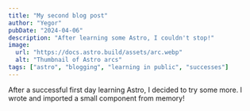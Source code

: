 ```yaml
---
title: "My second blog post"
author: "Yegor"
pubDate: "2024-04-06"
description: "After learning some Astro, I couldn't stop!"
image:
  url: "https://docs.astro.build/assets/arc.webp"
  alt: "Thumbnail of Astro arcs"
tags: ["astro", "blogging", "learning in public", "successes"]
---
```


After a successful first day learning Astro, I decided to try some more.
I wrote and imported a small component from memory!
